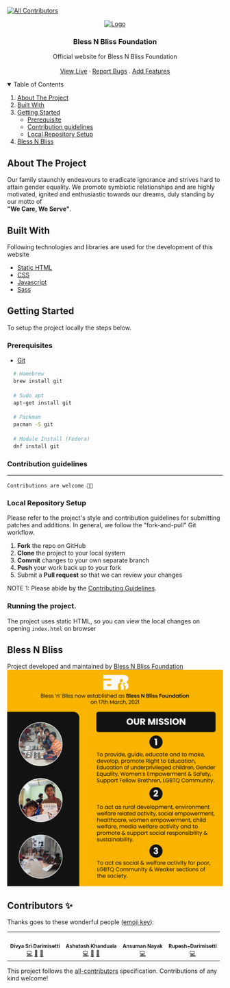 <!-- ALL-CONTRIBUTORS-BADGE:START - Do not remove or modify this section -->
[![All Contributors](https://img.shields.io/badge/all_contributors-4-orange.svg?style=flat-square)](#contributors-)
<!-- ALL-CONTRIBUTORS-BADGE:END -->

<p align="center">
  <a href="https://github.com/Bless-N-Bliss-NITR-chapter/Bless-n-Bliss/issues">
    <img src="https://res.cloudinary.com/ratnakar5938/image/upload/v1635679902/BNB/bnb_orignal_qrcwax.png" alt="Logo" width="130">
  </a>

  <h3 align="center">Bless N Bliss Foundation</h3>

  <p align="center">
    Official website for Bless N Bliss Foundation
    <br />
    <br />
    <a href="http://www.blessnbliss.org/">View Live</a>
    ·
    <a href="https://github.com/Bless-N-Bliss-NITR-chapter/Bless-n-Bliss/issues">Report Bugs</a>
    .
    <a href="https://github.com/Bless-N-Bliss-NITR-chapter/Bless-n-Bliss/issues">Add Features</a>
  </p>
</p>

<!-- TABLE OF CONTENTS -->
<details open="open">
  <summary>Table of Contents</summary>
  <ol>
    <li>
      <a href="#about-the-project">About The Project</a>
        <li><a href="#built-with">Built With</a></li>
    </li>
    <li>
      <a href="#getting-started">Getting Started</a>
      <ul>
      <li><a href="#prerequisites">Prerequisite</a></li>
        <li><a href="#contribution-guidelines">Contribution guidelines</a></li>
        <li><a href="#local-repository-setup">Local Repository Setup</a></li>
      </ul>
    </li>
    <li><a href="#bless-n-bliss">Bless N Bliss</a></li>
  </ol>
</details>

## About The Project

Our family staunchly endeavours to eradicate ignorance and strives hard to attain gender equality. We promote symbiotic relationships and are highly motivated, ignited and enthusiastic towards our dreams, duly standing by our motto of<br>
**"We Care, We Serve"**.

## Built With

Following technologies and libraries are used for the development of this website

-   [Static HTML](https://html.spec.whatwg.org/)
-   [CSS](https://www.w3.org/TR/CSS/#css)
-   [Javascript](https://www.ecma-international.org/publications-and-standards/standards/ecma-262/)
-   [Sass](https://sass-lang.com/)

## Getting Started

To setup the project locally the steps below.

### Prerequisites

-   [Git](https://git-scm.com/downloads)

```sh
  # Homebrew
  brew install git

  # Sudo apt
  apt-get install git

  # Packman
  pacman -S git

  # Module Install (Fedora)
  dnf install git

```

### Contribution guidelines

---

`Contributions are welcome 🎉🎉`

### Local Repository Setup

Please refer to the project's style and contribution guidelines for submitting patches and additions. In general, we follow the "fork-and-pull" Git workflow.

1.  **Fork** the repo on GitHub
2.  **Clone** the project to your local system
3.  **Commit** changes to your own separate branch
4.  **Push** your work back up to your fork
5.  Submit a **Pull request** so that we can review your changes

NOTE 1: Please abide by the [Contributing Guidelines](./CONTRIBUTING.md).

### Running the project.

The project uses static HTML, so you can view the local changes on opening `index.html` on browser

## Bless N Bliss

Project developed and maintained by [Bless N Bliss Foundation](http://www.blessnbliss.org/)
<img src="public/img/BNB Foundation1.png" alt="Bless N BLiss Misson" />

## Contributors ✨

Thanks goes to these wonderful people ([emoji key](https://allcontributors.org/docs/en/emoji-key)):

<!-- ALL-CONTRIBUTORS-LIST:START - Do not remove or modify this section -->
<!-- prettier-ignore-start -->
<!-- markdownlint-disable -->
<table>
  <tr>
    <td align="center"><a href="https://irsayvid.azurewebsites.net/"><img src="https://avatars.githubusercontent.com/u/56034618?v=4?s=100" width="100px;" alt=""/><br /><sub><b>Divya Sri Darimisetti</b></sub></a><br /><a href="https://github.com/Bless-N-Bliss-NITR-chapter/Bless-n-Bliss/commits?author=irsayvid" title="Code">💻</a> <a href="#design-irsayvid" title="Design">🎨</a> <a href="#maintenance-irsayvid" title="Maintenance">🚧</a></td>
    <td align="center"><a href="http://ashuvssut.github.io/my-portfolio/"><img src="https://avatars.githubusercontent.com/u/60546840?v=4?s=100" width="100px;" alt=""/><br /><sub><b>Ashutosh Khanduala</b></sub></a><br /><a href="https://github.com/Bless-N-Bliss-NITR-chapter/Bless-n-Bliss/commits?author=ashuvssut" title="Code">💻</a> <a href="#design-ashuvssut" title="Design">🎨</a> <a href="#maintenance-ashuvssut" title="Maintenance">🚧</a></td>
    <td align="center"><a href="https://github.com/ansuman528"><img src="https://avatars.githubusercontent.com/u/60027681?v=4?s=100" width="100px;" alt=""/><br /><sub><b>Ansuman Nayak</b></sub></a><br /><a href="https://github.com/Bless-N-Bliss-NITR-chapter/Bless-n-Bliss/commits?author=ansuman528" title="Code">💻</a></td>
    <td align="center"><a href="https://github.com/Rupesh-Darimisetti"><img src="https://avatars.githubusercontent.com/u/49586865?v=4?s=100" width="100px;" alt=""/><br /><sub><b>Rupesh-Darimisetti</b></sub></a><br /><a href="https://github.com/Bless-N-Bliss-NITR-chapter/Bless-n-Bliss/commits?author=Rupesh-Darimisetti" title="Code">💻</a></td>
  </tr>
</table>

<!-- markdownlint-restore -->
<!-- prettier-ignore-end -->

<!-- ALL-CONTRIBUTORS-LIST:END -->

This project follows the [all-contributors](https://github.com/all-contributors/all-contributors) specification. Contributions of any kind welcome!
